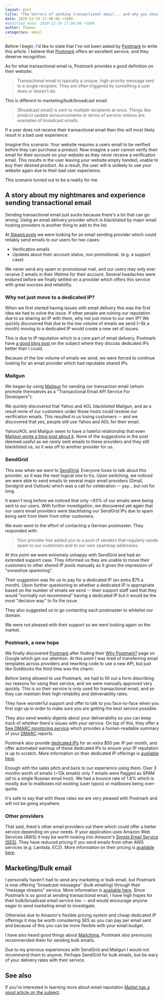 ```yaml
---
layout: post
title: "The horrors of sending transactional email... and why you should use Postmark"
date: 2020-12-29 17:00:00 +1000
#modified_date: 2020-12-29 17:00:00 +1000
author: Thomas
categories: email
---
```

Before I begin, I'd like to state that I've not been asked by [Postmark](https://postmarkapp.com) to write this article. I believe that [Postmark](https://postmarkapp.com) offers an excellent service, and they deserve recognition.

As for what transactional email is, Postmark provides a good definition on their website:
> Transactional email is typically a unique, high-priority message sent to a single recipient. They are often triggered by something a user does or doesn’t do.

This is different to marketing/bulk/broadcast email:
> [Broadcast email] is sent to multiple recipients at once. Things like product update announcements or terms of service notices are examples of broadcast emails.

If a user does not receive their transactional email then this will most likely result in a bad user experience.

Imagine this scenario: Your website requires a users email to be verified before they can purchase a product. Now imagine a user cannot verify their email for their account on your website as they never receive a verification email. This results in the user leaving your website empty handed, unable to buy their desired product. As a result, the user will is unlikely to use your website again due to their bad user experience.

This scenario turned out to be a reality for me.

## A story about my nightmares and experience sending transactional email

Sending transactional email just sucks because there's a lot that can go wrong. Using an email delivery provider which is blacklisted by major email hosting providers is another thing to add to the list.

At [SteamLevels](https://steamlevels.com) we were looking for an email sending provider which could reliably send emails to our users for two cases:
* Verification emails
* Updates about their account status, non promotional. (e.g. a support case)

We never send any spam or promotional mail, and our users may only ever receive 2 emails in their lifetime for their account. Several headaches were endured before we finally settled on a provider which offers this service with great success and reliability.

### Why not just move to a dedicated IP?

When we first started having issues with email delivery this was the first idea we had to solve the issue. If other people are ruining our reputation due to us sharing an IP with them, why not just move to our own IP? We quickly discovered that due to the low volume of emails we send (~5k a month) moving to a dedicated IP would create a new set of issues.

This is due to IP reputation which is a core part of email delivery, Postmark have [a good blog post](https://postmarkapp.com/blog/the-false-promises-of-dedicated-ips) on the subject where they discuss dedicated IPs better than I could.

Because of the low volume of emails we send, we were forced to continue looking for an email provider which had reputable shared IPs.

### Mailgun

We began by using [Mailgun](https://www.mailgun.com) for sending our transaction email (whom promote themselves as a "Transactional Email API Service For Developers").

We quickly discovered that Yahoo and AOL blacklisted Mailgun, and as a result none of our customers under those hosts could receive our verification emails. This resulted in us losing customers -- and we discovered that yes, people _still_ use Yahoo and AOL for their email.

Yahoo/AOL and Mailgun seem to have a hateful relationship that even [Mailgun wrote a blog post about it](https://www.mailgun.com/blog/yahoo-aol-throttling-mailgun-festivus-airing-grievances-part-two/). None of the suggestions in the post deemed useful as we rarely sent emails to these providers and they still blacklisted us, so it was off to another provider for us.

### SendGrid

This was when we went to [SendGrid](https://sendgrid.com). Everyone loves to talk about this provider, so it was the next logical one to try. Upon switching, we noticed we were able to send emails to several major email providers (Gmail, Sendgrid and Outlook) which was a call for celebration -- yay... but not for long.

It wasn't long before we noticed that only ~93% of our emails were being sent to our users. With further investigation, we discovered yet again that our users email providers were blacklisting our SendGrid IPs due to spam being sent from them from other customers.

We even went to the effort of contacting a German postmaster. They responded with:

> Your provider has added you to a pool of senders that regularly sends spam to our customers and to our own spamtrap addresses.

At this point we were extremely unhappy with SendGrid and had an extended support case. They informed us they are unable to move their customers to other shared IP pools manually as it gives the impression of "snowshoe spamming".

Their suggestion was for us to pay for a dedicated IP (an extra $75 a month). Upon further questioning to whether a dedicated IP is appropriate based on the number of emails we send -- their support staff said that they would "normally not recommend" having a dedicated IP but it would be the most "decisive way" to fix the issue.

They also suggested us to go contacting each postmaster to whitelist our domain.

We were not pleased with their support so we went looking again on the market.

### Postmark, a new hope

We finally discovered [Postmark](https://postmarkapp.com) after finding their [Why Postmark?](https://postmarkapp.com/why) page on Google which got our attention. At this point I was tired of transferring email templates across providers and rewriting code to use a new API, but just like Goldilocks the third time was the charm.

Before being allowed to use Postmark, we had to fill out a form describing our reasons for using their service, and we were manually approved very quickly. This is so their service is only used for transactional email, and so they can maintain their high reliability and deliverability rates.

They have wonderful support and offer to talk to you face-to-face when you first sign up in order to make sure you are getting the best service possible.

They also send weekly digests about your deliverability so you can keep track of whether there's issues with your service. On top of this, they offer a [free DMARC monitoring service](https://dmarc.postmarkapp.com) which provides a human-readable summary of your [DMARC](https://dmarc.org) reports.

Postmark also provide [dedicated IPs](https://postmarkapp.com/dedicated-ips) for an extra $50 per IP per month, and offer automated warmup of these dedicated IPs to ensure your IP reputation is up to scratch. More information on their dedicated IP offerings is [available here](https://postmarkapp.com/dedicated-ips).

Enough with the sales pitch and back to our experience using them. Over 3 months worth of emails (~12k emails) only 7 emails were flagged as SPAM (all to a single Russian email host). We had a bounce rate of 1.8% which is mostly due to mailboxes not existing (user typos) or mailboxes being over-quota.

It's safe to say that with these rates we are very pleased with Postmark and will not be going anywhere.

### Other providers

That said, there's other email providers out there which could offer a better service depending on your needs. If your application uses Amazon Web Services (AWS) it may be worth looking into Amazon's [Simple Email Service (SES)](https://aws.amazon.com/ses). They have reduced pricing if you send emails from other AWS services (e.g. Lambda, EC2). More information on their pricing is [available here](https://aws.amazon.com/ses/pricing).

## Marketing/Bulk email

I personally haven't had to send any marketing or bulk email, but Postmark is now offering "broadcast messages" (bulk emailing) through their "message streams" service. More information is [available here](https://postmarkapp.com/message-streams). Since Postmark is so good at sending transactional email, I have high hopes for their bulk/broadcast email service too -- and would encourage anyone eager to send marketing email to investigate.

Otherwise due to Amazon's flexible pricing system and cheap dedicated IP offerings it may be worth considering SES as you can pay per email sent and because of this you can be more flexible with your email budget.

I have also heard good things about [Mailchimp](https://mailchimp.com), Postmark also previously recommended them for sending bulk emails.

Due to my previous experiences with SendGrid and Mailgun I would not recommend them to anyone. Perhaps SendGrid for bulk emails, but be wary of your delivery rates with their service.

## See also

If you're interested in learning more about email reputation [Mailjet has a good article on the subject](https://www.mailjet.com/blog/news/sender-score-and-email-reputation). 
